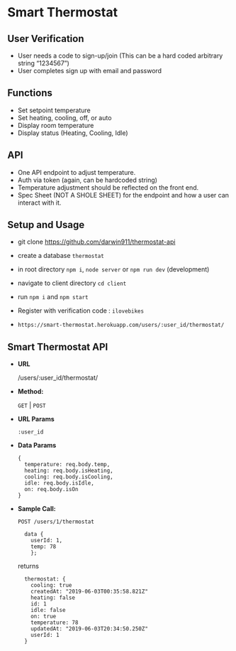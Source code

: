 # Smart Thermostat

## User Verification

- User needs a code to sign-up/join (This can be a hard coded arbitrary string “1234567”)
- User completes sign up with email and password

## Functions

- Set setpoint temperature
- Set heating, cooling, off, or auto
- Display room temperature
- Display status (Heating, Cooling, Idle)

## API

- One API endpoint to adjust temperature.
- Auth via token (again, can be hardcoded string)
- Temperature adjustment should be reflected on the front end.
- Spec Sheet (NOT A SHOLE SHEET) for the endpoint and how a user can interact with it.

## Setup and Usage

- git clone https://github.com/darwin911/thermostat-api
- create a database `thermostat`
- in root directory `npm i`, `node server` or `npm run dev` (development)
- navigate to client directory `cd client`
- run `npm i` and `npm start`

- Register with verification code : `ilovebikes`

- `https://smart-thermostat.herokuapp.com/users/:user_id/thermostat/`

## **Smart Thermostat API**

- **URL**

  /users/:user_id/thermostat/

- **Method:**

  `GET` | `POST`

- **URL Params**

  `:user_id`

- **Data Params**

  ```
  {
    temperature: req.body.temp,
    heating: req.body.isHeating,
    cooling: req.body.isCooling,
    idle: req.body.isIdle,
    on: req.body.isOn
  }
  ```

- **Sample Call:**

  ```
  POST /users/1/thermostat

    data {
      userId: 1,
      temp: 78
      };
  ```

  returns

  ```
    thermostat: {
      cooling: true
      createdAt: "2019-06-03T00:35:58.821Z"
      heating: false
      id: 1
      idle: false
      on: true
      temperature: 78
      updatedAt: "2019-06-03T20:34:50.250Z"
      userId: 1
    }
  ```
